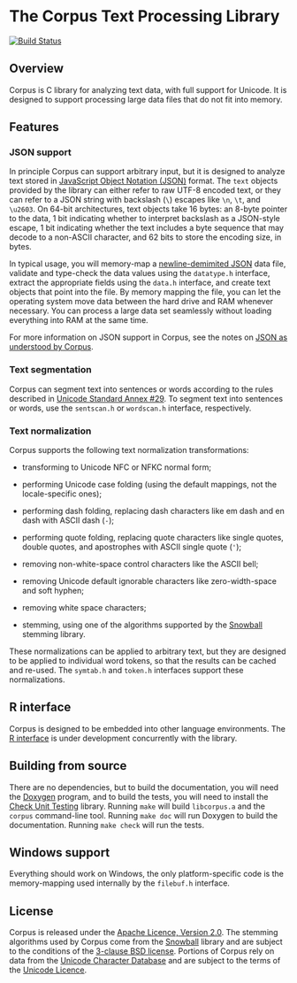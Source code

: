 The Corpus Text Processing Library
==================================

[![Build Status](https://api.travis-ci.org/patperry/corpus.svg?branch=master)](https://travis-ci.org/patperry/corpus)


Overview
--------

Corpus is C library for analyzing text data, with full support for Unicode. It
is designed to support processing large data files that do not fit into
memory.


Features
--------

### JSON support

In principle Corpus can support arbitrary input, but it is designed to
analyze text stored in [JavaScript Object Notation (JSON)][json] format. The
`text` objects provided by the library can either refer to raw UTF-8 encoded
text, or they can refer to a JSON string with backslash (`\`) escapes like
`\n`, `\t`, and `\u2603`. On 64-bit architectures, text objects take 16 bytes:
an 8-byte pointer to the data, 1 bit indicating whether to interpret backslash
as a JSON-style escape, 1 bit indicating whether the text includes a byte
sequence that may decode to a non-ASCII character, and 62 bits to store the
encoding size, in bytes.

In typical usage, you will memory-map a [newline-demimited JSON][ndjson]
data file, validate and type-check the data values using the `datatype.h`
interface, extract the appropriate fields using the `data.h` interface, and
create text objects that point into the file. By memory mapping the file,
you can let the operating system move data between the hard drive and RAM
whenever necessary.  You can process a large data set seamlessly without
loading everything into RAM at the same time.

For more information on JSON support in Corpus, see the notes on
[JSON as understood by Corpus][corpus-json].


### Text segmentation

Corpus can segment text into sentences or words according to the rules
described in [Unicode Standard Annex #29][segmentation]. To segment text
into sentences or words, use the `sentscan.h` or `wordscan.h` interface,
respectively.


### Text normalization

Corpus supports the following text normalization transformations:

 + transforming to Unicode NFC or NFKC normal form;

 + performing Unicode case folding (using the default mappings, not
   the locale-specific ones);

 + performing dash folding, replacing dash characters like em dash
   and en dash with ASCII dash (`-`);

 + performing quote folding, replacing quote characters like single
   quotes, double quotes, and apostrophes with ASCII single quote (`'`);

 + removing non-white-space control characters like the ASCII bell;

 + removing Unicode default ignorable characters like zero-width-space
   and soft hyphen;

 + removing white space characters;

 + stemming, using one of the algorithms supported by the [Snowball][snowball]
   stemming library.

These normalizations can be applied to arbitrary text, but they are designed
to be applied to individual word tokens, so that the results can be cached
and re-used. The `symtab.h` and `token.h` interfaces support these
normalizations.


R interface
-----------

Corpus is designed to be embedded into other language environments. The
[R interface][rcorpus] is under development concurrently with the library.



Building from source
--------------------

There are no dependencies, but to build the documentation, you will need the
[Doxygen][doxygen] program, and to build the tests, you will need
to install the [Check Unit Testing][check] library. Running `make` will
build `libcorpus.a` and the `corpus` command-line tool. Running `make doc`
will run Doxygen to build the documentation. Running `make check` will
run the tests.


Windows support
---------------

Everything should work on Windows, the only platform-specific code is the
memory-mapping used internally by the `filebuf.h` interface.


License
-------

Corpus is released under the [Apache Licence, Version 2.0][apache]. The
stemming algorithms used by Corpus come from the [Snowball][snowball]
library and are subject to the conditions of the
[3-clause BSD license][snowball-lic]. Portions of Corpus rely on data
from the [Unicode Character Database][ucd] and are
subject to the terms of the [Unicode Licence][unicode].


[apache]: https://www.apache.org/licenses/LICENSE-2.0.html
[check]: https://libcheck.github.io/check/
[corpus-json]: https://github.com/patperry/corpus/blob/master/doc/json.md
[doxygen]: http://www.stack.nl/~dimitri/doxygen/
[json]: http://www.json.org/
[ndjson]: http://ndjson.org/
[rcorpus]: https://github.com/patperry/r-corpus
[segmentation]: http://unicode.org/reports/tr29/
[snowball]: http://snowballstem.org/
[snowball-lic]: http://snowballstem.org/license.html
[ucd]: http://unicode.org/ucd/
[unicode]: http://www.unicode.org/copyright.html#License

